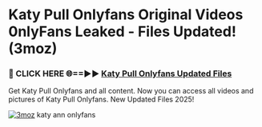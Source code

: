 # Katy Pull Onlyfans Original Videos 0nlyFans Leaked - Files Updated! (3moz)

<h3>🔴 CLICK HERE 🌐==►► <a href="https://tinyurl.com/2jnfzry5" rel="nofollow">Katy Pull Onlyfans Updated Files</a></h3>

Get Katy Pull Onlyfans and all content. Now you can access all videos and pictures of Katy Pull Onlyfans. New Updated Files 2025!

[![3moz](https://i.imgur.com/GyGTBgg.gif)](https://tinyurl.com/2jnfzry5)
katy ann onlyfans